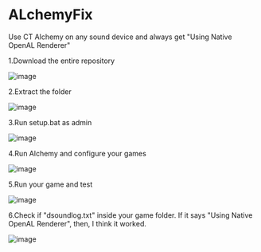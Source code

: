 # ALchemyFix
Use CT Alchemy on any sound device and always get "Using Native OpenAL Renderer"

1.Download the entire repository

![image](https://user-images.githubusercontent.com/74037287/188536985-d3983e38-7099-401c-86f0-3923dd8f7db7.png)

2.Extract the folder

![image](https://user-images.githubusercontent.com/74037287/188537131-fd8c601e-102b-4634-90ee-db9c8cda7402.png)

3.Run setup.bat as admin

![image](https://user-images.githubusercontent.com/74037287/188537218-b2eb551e-44c1-4e7b-854f-fa1228e9022a.png)

4.Run Alchemy and configure your games

![image](https://user-images.githubusercontent.com/74037287/188537306-3837330d-87ee-4f20-81b5-ff7850215f06.png)

5.Run your game and test

![image](https://user-images.githubusercontent.com/74037287/188537417-f8fd5e0f-6b03-4e62-8609-29eb99174d58.png)

6.Check if "dsoundlog.txt" inside your game folder. If it says "Using Native OpenAL Renderer", then, I think it worked.

![image](https://user-images.githubusercontent.com/74037287/188537848-317d6091-8539-46a9-ad75-36f5f0cb7130.png)
